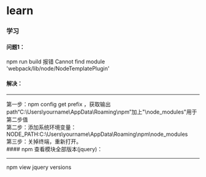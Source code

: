 # learn
### 学习
#### 问题1：
npm run build 报错 Cannot find module 'webpack/lib/node/NodeTemplatePlugin' <br>
#### 解决：
<hr>
第一步：npm config get prefix ，获取输出path“C:\Users\yourname\AppData\Roaming\npm”加上"\node_modules"用于第二步值<br>
第二步：添加系统环境变量：NODE_PATH:C:\Users\yourname\AppData\Roaming\npm\node_modules<br>
第三步：关掉终端，重新打开。<br>
#### npm 查看模块全部版本(jquery)：
<hr>  
npm view jquery versions

